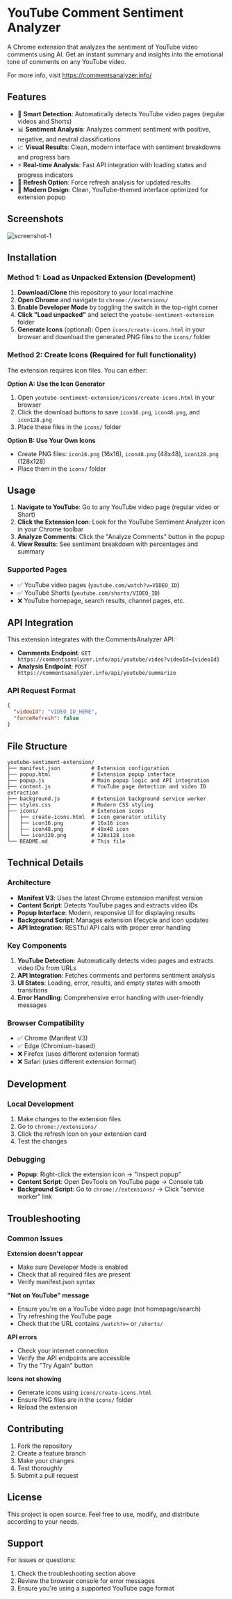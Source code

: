 # YouTube Comment Sentiment Analyzer

A Chrome extension that analyzes the sentiment of YouTube video comments using AI. Get an instant summary and insights into the emotional tone of comments on any YouTube video.

For more info, visit https://commentsanalyzer.info/

## Features

- 🎯 **Smart Detection**: Automatically detects YouTube video pages (regular videos and Shorts)
- 📊 **Sentiment Analysis**: Analyzes comment sentiment with positive, negative, and neutral classifications
- 📈 **Visual Results**: Clean, modern interface with sentiment breakdowns and progress bars
- ⚡ **Real-time Analysis**: Fast API integration with loading states and progress indicators
- 🔄 **Refresh Option**: Force refresh analysis for updated results
- 🎨 **Modern Design**: Clean, YouTube-themed interface optimized for extension popup

## Screenshots
![screenshot-1](https://github.com/user-attachments/assets/2862262e-3427-465b-8baf-a8d99a18c041)

## Installation

### Method 1: Load as Unpacked Extension (Development)

1. **Download/Clone** this repository to your local machine
2. **Open Chrome** and navigate to `chrome://extensions/`
3. **Enable Developer Mode** by toggling the switch in the top-right corner
4. **Click "Load unpacked"** and select the `youtube-sentiment-extension` folder
5. **Generate Icons** (optional): Open `icons/create-icons.html` in your browser and download the generated PNG files to the `icons/` folder

### Method 2: Create Icons (Required for full functionality)

The extension requires icon files. You can either:

**Option A: Use the Icon Generator**
1. Open `youtube-sentiment-extension/icons/create-icons.html` in your browser
2. Click the download buttons to save `icon16.png`, `icon48.png`, and `icon128.png`
3. Place these files in the `icons/` folder

**Option B: Use Your Own Icons**
- Create PNG files: `icon16.png` (16x16), `icon48.png` (48x48), `icon128.png` (128x128)
- Place them in the `icons/` folder

## Usage

1. **Navigate to YouTube**: Go to any YouTube video page (regular video or Short)
2. **Click the Extension Icon**: Look for the YouTube Sentiment Analyzer icon in your Chrome toolbar
3. **Analyze Comments**: Click the "Analyze Comments" button in the popup
4. **View Results**: See sentiment breakdown with percentages and summary

### Supported Pages

- ✅ YouTube video pages (`youtube.com/watch?v=VIDEO_ID`)
- ✅ YouTube Shorts (`youtube.com/shorts/VIDEO_ID`)
- ❌ YouTube homepage, search results, channel pages, etc.

## API Integration

This extension integrates with the CommentsAnalyzer API:

- **Comments Endpoint**: `GET https://commentsanalyzer.info/api/youtube/video?videoId={videoId}`
- **Analysis Endpoint**: `POST https://commentsanalyzer.info/api/youtube/summarize`

### API Request Format

```json
{
  "videoId": "VIDEO_ID_HERE",
  "forceRefresh": false
}
```

## File Structure

```
youtube-sentiment-extension/
├── manifest.json          # Extension configuration
├── popup.html             # Extension popup interface
├── popup.js               # Main popup logic and API integration
├── content.js             # YouTube page detection and video ID extraction
├── background.js          # Extension background service worker
├── styles.css             # Modern CSS styling
├── icons/                 # Extension icons
│   ├── create-icons.html  # Icon generator utility
│   ├── icon16.png         # 16x16 icon
│   ├── icon48.png         # 48x48 icon
│   └── icon128.png        # 128x128 icon
└── README.md              # This file
```

## Technical Details

### Architecture

- **Manifest V3**: Uses the latest Chrome extension manifest version
- **Content Script**: Detects YouTube pages and extracts video IDs
- **Popup Interface**: Modern, responsive UI for displaying results
- **Background Script**: Manages extension lifecycle and icon updates
- **API Integration**: RESTful API calls with proper error handling

### Key Components

1. **YouTube Detection**: Automatically detects video pages and extracts video IDs from URLs
2. **API Integration**: Fetches comments and performs sentiment analysis
3. **UI States**: Loading, error, results, and empty states with smooth transitions
4. **Error Handling**: Comprehensive error handling with user-friendly messages

### Browser Compatibility

- ✅ Chrome (Manifest V3)
- ✅ Edge (Chromium-based)
- ❌ Firefox (uses different extension format)
- ❌ Safari (uses different extension format)

## Development

### Local Development

1. Make changes to the extension files
2. Go to `chrome://extensions/`
3. Click the refresh icon on your extension card
4. Test the changes

### Debugging

- **Popup**: Right-click the extension icon → "Inspect popup"
- **Content Script**: Open DevTools on YouTube page → Console tab
- **Background Script**: Go to `chrome://extensions/` → Click "service worker" link

## Troubleshooting

### Common Issues

**Extension doesn't appear**
- Make sure Developer Mode is enabled
- Check that all required files are present
- Verify manifest.json syntax

**"Not on YouTube" message**
- Ensure you're on a YouTube video page (not homepage/search)
- Try refreshing the YouTube page
- Check that the URL contains `/watch?v=` or `/shorts/`

**API errors**
- Check your internet connection
- Verify the API endpoints are accessible
- Try the "Try Again" button

**Icons not showing**
- Generate icons using `icons/create-icons.html`
- Ensure PNG files are in the `icons/` folder
- Reload the extension

## Contributing

1. Fork the repository
2. Create a feature branch
3. Make your changes
4. Test thoroughly
5. Submit a pull request

## License

This project is open source. Feel free to use, modify, and distribute according to your needs.

## Support

For issues or questions:
1. Check the troubleshooting section above
2. Review the browser console for error messages
3. Ensure you're using a supported YouTube page format
